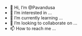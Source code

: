 - 👋 Hi, I’m @Pavandusa
- 👀 I’m interested in ...
- 🌱 I’m currently learning ...
- 💞️ I’m looking to collaborate on ...
- 📫 How to reach me ...

<!---
Pavandusa/Pavandusa is a ✨ special ✨ repository because its `README.md` (this file) appears on your GitHub profile.
You can click the Preview link to take a look at your changes.
--->
